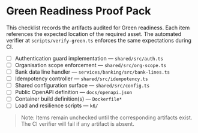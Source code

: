 # Green Readiness Proof Pack

This checklist records the artifacts audited for Green readiness. Each item references the expected location of the required asset. The automated verifier at `scripts/verify-green.ts` enforces the same expectations during CI.

- [ ] Authentication guard implementation — `shared/src/auth.ts`
- [ ] Organisation scope enforcement — `shared/src/org-scope.ts`
- [ ] Bank data line handler — `services/banking/src/bank-lines.ts`
- [ ] Idempotency controller — `shared/src/idempotency.ts`
- [ ] Shared configuration surface — `shared/src/config.ts`
- [ ] Public OpenAPI definition — `docs/openapi.json`
- [ ] Container build definition(s) — `Dockerfile*`
- [ ] Load and resilience scripts — `k6/`

> Note: Items remain unchecked until the corresponding artifacts exist. The CI verifier will fail if any artifact is absent.
